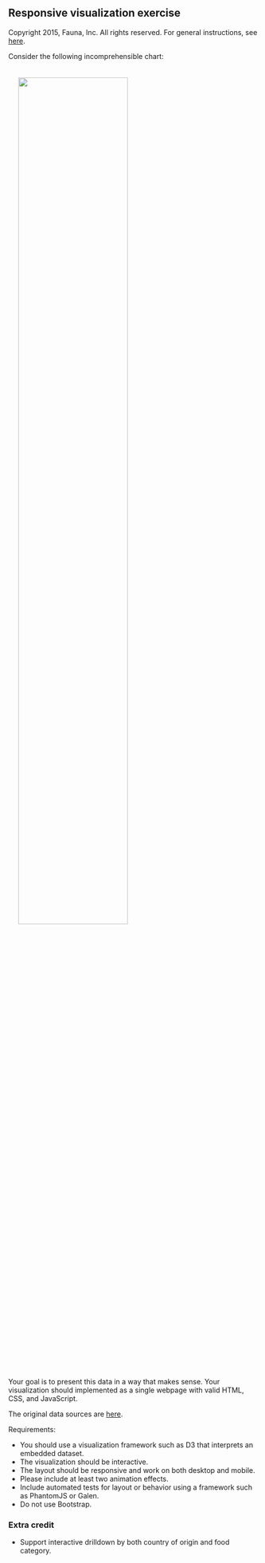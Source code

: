 
## Responsive visualization exercise

Copyright 2015, Fauna, Inc. All rights reserved. For general instructions, see [here](https://github.com/faunadb/exercises/blob/master/README.md).

Consider the following incomprehensible chart:

<img src="https://raw.githubusercontent.com/faunadb/exercises/master/viz.jpg" width="66%" style="border: 1px; margin: 20px;">

Your goal is to present this data in a way that makes sense. Your visualization should implemented as a single webpage with valid HTML, CSS, and JavaScript.

The original data sources are [here](http://www.ers.usda.gov/data-products/us-food-imports.aspx).

Requirements:

  - You should use a visualization framework such as D3 that interprets an embedded dataset.
  - The visualization should be interactive.
  - The layout should be responsive and work on both desktop and mobile.
  - Please include at least two animation effects.
  - Include automated tests for layout or behavior using a framework such as PhantomJS or Galen.
  - Do not use Bootstrap.

### Extra credit

  - Support interactive drilldown by both country of origin and food category.
